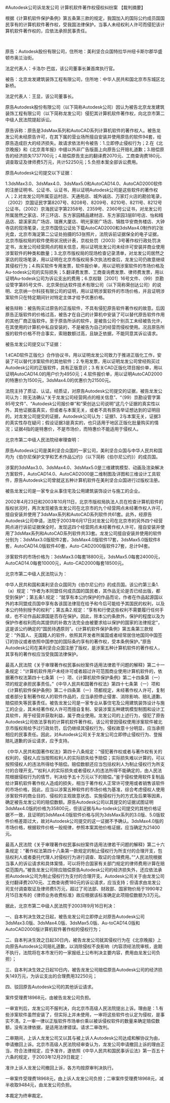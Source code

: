 #Autodesk公司诉龙发公司 计算机软件著作权侵权纠纷案 
【裁判摘要】

根据《计算机软件保护条例》第五条第三款的规定，我国加入的国际公约成员国国民享有的计算机软件著作权，受我国法律保护。当事人未经权利人许可而侵犯该计算机软件著作权的，应依法承担民事责任。

 

原告：Autodesk股份有限公司，住所地：美利坚合众国特拉华州纽卡斯尔郡华盛顿市奥兰治街。

法定代表人：卡洛尔·巴兹，该公司董事长兼首席执行官。

被告：北京龙发建筑装饰工程有限公司，住所地：中华人民共和国北京市东城区北新桥。

法定代表人：王显，该公司董事长。

原告Autodesk股份有限公司（以下简称Autodesk公司）因认为被告北京龙发建筑装饰工程有限公司（以下简称龙发公司）侵犯其计算机软件著作权，向北京市第二中级人民法院提起诉讼。

原告诉称：原告是3dsMax系列和AutoCAD系列计算机软件的著作权人。被告龙发公司未经原告许可，在其下属的营业场所擅自安装并使用原告的软件94套，给原告造成巨大的经济损失。故请求依法判令被告：1.立即停止侵权行为；2.在《北京晚报》和《北京青年报》中缝以外非广告版面上向原告公开赔礼道歉；3.赔偿原告的经济损失1737700元；4.赔偿原告支出的翻译费2070元、工商查询费180元、调查取证及律师费5万元，共计52250元；5.负担本案全部诉讼费用。

原告Autodesk公司提交以下证据：

1.3dsMax3.0、3dsMax4.0、3dsMax5.0和AutoCAD14.0、AutoCAD2000软件的注册证明书、公证书、认证书，用以证明Autodesk公司是这些软件的著作权人；2.对龙发公司所属亚运村店、天通苑店、城外诚店、万家灯火店的勘验笔录，（2002）京国证民字第8207号、8208号、8209号、8210号、8211号、8212号公证书，（2002）京海民证字第2358号、2359号、2360号公证书，对龙发公司所属居然之家店、环三环店、东方家园精品建材店、东方家园3层B1号店、怡和精品店、碧溪家具广场店、瑞赛大厦店、明光家居广场店、锦胜华安商务楼店、大钟寺店的现场笔录，北京市国信公证处下载AutoCAD2000和3dsMax4.0制作的2张光盘，北京市海淀第二公证处拍摄的53张照片，法院诉前证据保全的电子证据，北京市版权局的软件使用状况统计表，京权处罚（2003）3号著作权行政处罚决定书，龙发公司经营网点的相关信息，用以证明龙发公司未经许可安装并商业使用涉案软件的种类和数量；3.北京市版权局的现场检查记录清单，对龙发公司居然之家店的现场笔录，用以证明在北京市版权局多次执法检查后，龙发公司仍故意继续其侵权行为；4.购买软件专用发票，软件报价单，用以证明涉案软件的市场价格及Au-todesk公司的实际损失；5.翻译费发票、工商查询费发票、律师费发票，用以证明Au-todesk公司为诉讼支出的费用；6.京权联［2001］16号文件、（99）京勘设管字第85号文件、北京荣创达软件技术有限公司（以下简称荣创达公司）的说明、北京纳一尔科技有限公司的证明，用以证明涉案软件的市场价格，并且证明涉案软件只在特定期间针对特定主体才给予优惠价格。

被告辩称：被告购买过原告的正版软件，不具有侵犯原告软件著作权的故意。后因原告正版软件的价格过高，被告才在自己的计算机中安装了可以替代原告软件作用的其他厂商正版软件。至于原告所诉的软件，是被告公司个别员工未经被告允许，在其使用的计算机中私自安装的，不是被告为自己的经营而侵权使用。况且原告所报的软件价格不符合事实，索赔数额过高，且缺乏依据，不能同意其诉讼请求。

被告龙发公司提交以下证据：

1.《CAD软件正版化》合作协议书，用以证明龙发公司致力于推进正版化工作，安装了可以替代涉案软件的其他软件；2.专用发票，用以证明龙发公司曾经购买过Autodesk公司的正版软件，具有正版意识；3.有关CAD正版化项目报价单，用以证明AutoCAD14.0的用户价为4950元；4.软件报价单，用以证明AutoCAD2000的特惠价为1500元，3dsMax4.0的优惠价为21500元。

法院主持了质证、认证。经质证，对原告Autodesk公司提交的证据，被告龙发公司认为：除无法确认“关于龙发公司经营网点的相关信息”、“（99）京勘设管字第85号文件”、“Autodesk公司报价单”和“荣创达公司说明”这几个证据的真实性以外，其他证据虽真实，但或者与本案无关，或者不具有原告举证想达到的证明目的。对龙发公司提交的证据，Autodesk公司认为：证据1、2与本案无关，证据3的真实性存在疑问；假设证据3是真实的，也只适用于地区正版化批量购买的情况；证据4指的是特惠价，不是市场价，而特惠价不能适用于侵权人。

北京市第二中级人民法院经审理查明：

原告Autodesk公司是美利坚合众国的一家公司，美利坚合众国与中华人民共和国均为《伯尔尼保护文学和艺术作品公约》（以下简称《伯尔尼公约》）的成员国。

涉案的3dsMax3.0、3dsMax4.0、3dsMax5.0是三维建筑模型、动画及渲染解决方案软件，AutoCAD14.0、AutoCAD2000是二维制图及详图和三维设计工具软件，原告Autodesk公司曾就这五种计算机软件在美利坚合众国进行过版权注册。

被告龙发公司是一家专业从事住宅及公用建筑装饰设计与施工的企业。

2002年4月23日和2003年10月11日，北京市版权局执法人员在检查计算机软件的版权状况时，两次发现被告龙发公司在北京市的九个经营网点未经著作权人许可，擅自安装并使用了3dsMax系列和AutoCAD系列软件共61套。此外，经原告Autodesk公司申请，法院于2003年6月17日对龙发公司在北京市的另外四个经营网点进行诉前证据保全时，发现这四个经营网点未经著作权人许可，擅自安装并使用了3dsMax系列和AutoCAD系列软件共33套。龙发公司擅自安装并使用的软件分别为：3dsMax3.0版软件2套，3dsMax4.0版软件17套，3dsMax5.0版软件8套，AutoCAD14.0版软件40套，Auto-CAD2000版软件27套，总计94套。

涉案软件的市场价格为：3dsMax3.0每套18800元，3dsMax5.0每套24000元，AutoCAD14.0每套10000元，Auto-CAD2000每套18500元。

北京市第二中级人民法院认为：

中华人民共和国和美利坚合众国同为《伯尔尼公约》的成员国。该公约第三条1.（a）规定：“作者为本同盟任何成员国的国民者，其作品无论是否已经出版，都受到保护”；第五条1.规定：“就享有本公约保护的作品而论，作者在作品起源国以外的本同盟成员国中享有各该国法律现在给予和今后可能给予其国民的权利，以及本公约特别授予的权利”；第五条2.规定：“享有和行使这些权利不需要履行任何手续，也不论作品起源国是否存在保护。因此，除本公约条款外，保护的程度以及为保护作者权利而向其提供的补救方法完全由被要求给以保护的国家的法律规定”，这是该公约确定的“国民待遇原则”。《计算机软件保护条例》第五条第三款规定：“外国人、无国籍人的软件，依照其开发者所属国或者经常居住地国同中国签订的协议或者依照中国参加的国际条约享有的著作权，受本条例保护。”原告Autodesk公司在美利坚合众国注册了版权，是涉案五种计算机软件的著作权人，其享有的著作权应当受我国法律保护。

最高人民法院《关于审理著作权民事纠纷案件适用法律若干问题的解释》第二十一条规定：“计算机软件用户未经许可或者超过许可范围商业使用计算机软件的，依据著作权法第四十七条第（一）项、《计算机软件保护条例》第二十四条第（一）项的规定承担民事责任。”《中华人民共和国著作权法》第四十七条第（一）项和《计算机软件保护条例》第二十四条第（一）项都规定，未经著作权人许可，复制或者部分复制著作权人的软件作品的，应当承担停止侵害、消除影响、赔礼道歉、赔偿损失等民事责任。被告龙发公司是一家专业从事住宅及公用建筑装饰设计与施工的企业，其未经著作权人许可而擅自复制、安装涉案五种建筑模型制图和设计工具软件，用于经营并获取利益，属于商业使用。龙发公司的上述行为，侵犯了原告Autodesk公司依法享有的计算机软件著作权。该公司曾因侵权使用涉案软件被北京市版权局给予过行政处罚，后仍继续其侵权行为，侵权故意十分明显，应当承担相应的民事责任。因此，对Autodesk公司关于龙发公司立即停止侵权行为、登报赔礼道歉的诉讼请求，应予支持。

《中华人民共和国著作权法》第四十八条规定：“侵犯著作权或者与著作权有关的权利的，侵权人应当按照权利人的实际损失给予赔偿；实际损失难以计算的，可以按照侵权人的违法所得给予赔偿。赔偿数额还应当包括权利人为制止侵权行为所支付的合理开支。”“权利人的实际损失或者侵权人的违法所得不能确定的，由人民法院根据侵权行为的情节，判决给予五十万元以下的赔偿。”鉴于侵权使用软件复制品给计算机软件著作权人造成的损失，相当于著作权人正常许可使用或者销售该软件的市场价格，因此，应当以涉案五种软件的市场价格为基准，综合考虑侵权人使用涉案软件的商业目的、侵权的主观故意状态、实施侵权行为的方式及后果等因素，确定被告龙发公司的赔偿数额。原告Autodesk公司以其提交的证据试图证明3dsMax4.0版的价格为35800元，但该证据与Au-todesk公司提交的其他价格证据不一致，且证明的3dsMax4.0版软件价格与同为3dsMax系列的3.0版、5.0版软件价格差距过大，故对Autodesk公司提交的这一证据不予确认。3dsMax4.0版的市场价格，根据软件价格一般规律，参照本案其他价格证据，应当确定为21400元。

最高人民法院《关于审理著作权民事纠纷案件适用法律若干问题的解释》第二十六条规定：“著作权法第四十八条第一款规定的制止侵权行为所支付的合理开支，包括权利人或者委托代理人对侵权行为进行调查、取证的合理费用。”“人民法院根据当事人的诉讼请求和具体案情，可以将符合国家有关部门规定的律师费用计算在赔偿范围内。”被告龙发公司除应赔偿原告Autodesk公司的经济损失外，还应依法承担Autodesk公司为制止侵权行为支付的合理开支。Autodesk公司关于由龙发公司支付翻译费2070元、工商查询费180元的诉讼请求，应当支持；但请求由龙发公司支付调查取证及律师费5万元，超过了司法部、财政部、国家物价局于1990年2月15日发布的《律师业务收费标准》故应根据该标准确定此项赔偿数额为3万元。

据此，北京市第二中级人民法院于2003年9月16日判决：

一、自本判决生效之日起，被告龙发公司立即停止对原告Autodesk公司3dsMax3.0版、3dsMax4.0版、3dsMax5.0版、Au-toCAD14.0版和AutoCAD2000版计算机软件著作权的侵权行为；

二、自本判决生效之日起30日内，被告龙发公司就其侵权行为在《北京晚报》上向原告Autodesk公司赔礼道歉，以消除侵权不良影响（内容须经法院审核，逾期不执行，法院将在本市发行的一家报纸上公布判决主要内容，费用由龙发公司负担）；

三、自本判决生效之日起10日内，被告龙发公司赔偿原告Autodesk公司的经济损失149万元，为诉讼支出的合理费用32250元；

四、驳回原告Autodesk公司的其他诉讼请求。

案件受理费18968元，由被告龙发公司负担。

一审宣判后，龙发公司不服判决，向北京市高级人民法院提出上诉。理由是：1.有些涉案软件虽然安装了，但实际上并未使用，一审将这些软件也认定为侵权，是事实不清。2.一审一律以正版软件市场单价乘以被诉侵权软件的数量来确定赔偿数额，没有法律依据，是适用法律错误。请求二审改判。

二审期间，上诉人龙发公司又以其与被上诉人Autodesk公司达成和解协议为由，申请撤回上诉。北京市高级人民法院经审查认为，龙发公司申请撤回上诉的理由正当，符合法律规定，应予准许，遂依照《中华人民共和国民事诉讼法》第一百五十六条的规定，于2003年12月29日裁定：

准许上诉人龙发公司撤回上诉，各方均按原审判决执行。

一审案件受理费18968元，由上诉人龙发公司负担；二审案件受理费18968元，减半收取9484元，由龙发公司负担。

本裁定为终审裁定。


